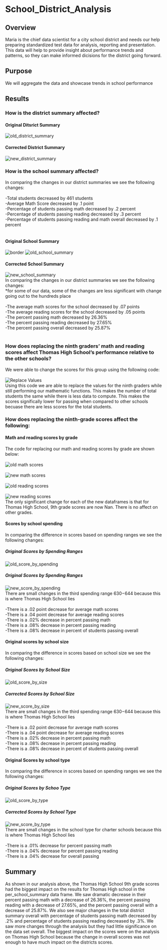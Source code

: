 # School_District_Analysis<br>

## Overview

Maria is the chief data scientist for a city school district and needs our help preparing standardized test data for analysis, reporting and presentation. This data will help to provide insight about performance trends and patterns, so they can make informed dicisions for the district going forward.
## Purpose
We will aggregate the data and showcase trends in school performance
## Results
### How is the district summary affected? <br>
#### Original Ditsrict Summary
![old_district_summary](Resources/old_district_summary_df.png)
<br>
#### Corrected District Summary
![new_district_summary](Resources/new_district_summary_df.png)
### How is the school summary affected? <br>
In comparing the changes in our district summaries we see the following changes: <br>
<br>
-Total students decreased by 461 students <br>
-Average Math Score decreased by .1 point <br>
-Percentage of students passing math decreased by .2 percent <br>
-Percentage of students passing reading decreased by .3 percent <br>
-Percentage of students passing reading and math overall decreased by .1 percent <br>
<br>
#### Original School Summary
![border](Resources/border.png)
![old_school_summary](Resources/old_school_summary.png)
<br>
#### Corrected School Summary
![new_school_summary](Resources/new_school_summary.png)
<br>
In comparing the changes in our district summaries we see the following changes:<br>
*for some of our data, some of the changes are less significant with change going out to the hundreds place <br>
<br>
-The average math scores for the school decreased by .07 points <br>
-The average reading scores for the school decreased by .05 points <br>
-The percent passing math decreased by 26.36% <br>
-The percent passing reading decreased by 27.65% <br>
-The percent passing overall decreased by 25.87% <br>
<br>
### How does replacing the ninth graders’ math and reading scores affect Thomas High School’s performance relative to the other schools? <br>
We were able to change the scores for this group using the following code: <br>
<br>
![Replace Values](Resources/replace_9th_nan.png)
<br>
Using this code we are able to replace the values for the ninth graders while still performing our mathematic functions. This makes the number of total students the same while there is less data to compute. This makes the scores significally lower for passing when compared to other schools becuase there are less scores for the total students. <br>
### How does replacing the ninth-grade scores affect the following: <br>
#### Math and reading scores by grade <br>
The code for replacing our math and reading scores by grade are shown below: <br>
<br>
![old math scores](Resources/old_math_by_grade.png)<br>
<br>
![new math scores](Resources/new_math_by_grade.png)<br>
<br>
![old reading scores](Resources/old_reading_by_grade.png)<br>
<br>
![new reading scores](Resources/new_reading_by_grade.png)<br>
The only significant change for each of the new dataframes is that for Thomas High School, 9th grade scores are now Nan. There is no affect on other grades.

#### Scores by school spending <br>
In comparing the difference in scores based on spending ranges we see the following changes: <br>
##### Original Scores by Spending Ranges
![old_score_by_spending](Resources/old_scores_by_school_spending.png)<br>
##### Original Scores by Spending Ranges
![new_score_by_spending](Resources/new_spending_summary.png) <br>
There are small changes in the third spending range $630-$644 because this is where Thomas High School lies <br>
<br>
-There is a .02 point decrease for average math scores <br>
-There is a .04 point decrease for average reading scores <br>
-There is a .02% decrease in percent passing math <br>
-There is a .08% decrease in percent passing reading <br>
-There is a .08% decrease in percent of students passing overall <br>

#### Original scores by school size <br>
In comparing the difference in scores based on school size we see the following changes: <br>
##### Original Scores by School Size
![old_score_by_size](Resources/old_score_by_size.png)<br>
##### Corrected Scores by School Size
![new_score_by_size](Resources/new_score_by_size.png) <br>
There are small changes in the third spending range $630-$644 because this is where Thomas High School lies <br>
<br>
-There is a .02 point decrease for average math scores <br>
-There is a .04 point decrease for average reading scores <br>
-There is a .02% decrease in percent passing math <br>
-There is a .08% decrease in percent passing reading <br>
-There is a .08% decrease in percent of students passing overall <br>
#### Original Scores by school type <br>
In comparing the difference in scores based on spending ranges we see the following changes: <br>
##### Original Scores by Schoo Type
![old_score_by_type](Resources/old_score_by_school_type.png)<br>
##### Corrected Scores by School Type
![new_score_by_type](Resources/new_score_by_school_type.png)<br>
There are small changes in the school type for charter schools because this is where Thomas High School lies <br>
<br>
-There is a .01% decrease for percent passing math <br>
-There is a .04% decrease for percent passing reading <br>
-There is a .04% decrease for overall passing <br>
## Summary 
As shown in our analysis above, the Thomas High School 9th grade scores had the biggest impact on the results for Thomas High school in the per_school_summary data frame. We saw dramatic decrease in their percent passing math with a decrease of 26.36%, the percent passing reading with a decrease of 27.65%, and the percent passing overall with a decrease of 25.87%. We also see major changes in the total district summary overall with percentage of students passing math decreased by .2% and
percentage of students passing reading decreased by .3%. We saw more changes through the analysis but they had little significance on the data set overall. The biggest impact on the scores were on the analysis on Thomas High School because the change in overall scores was not enough to have much impact on the districts scores. 
